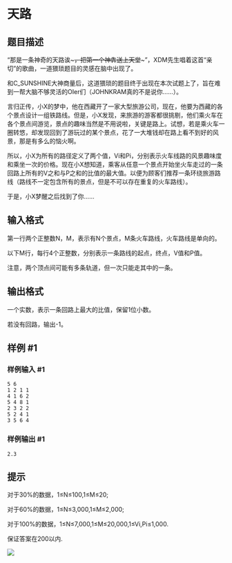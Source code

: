 # 天路

## 题目描述

“那是一条神奇的天路诶~~~，把第一个神犇送上天堂~~~”，XDM先生唱着这首“亲切”的歌曲，一道猥琐题目的灵感在脑中出现了。

和C\_SUNSHINE大神商量后，这道猥琐的题目终于出现在本次试题上了，旨在难到一帮大脑不够灵活的OIer们（JOHNKRAM真的不是说你……）。

言归正传，小X的梦中，他在西藏开了一家大型旅游公司，现在，他要为西藏的各个景点设计一组铁路线。但是，小X发现，来旅游的游客都很挑剔，他们乘火车在各个景点间游览，景点的趣味当然是不用说啦，关键是路上。试想，若是乘火车一圈转悠，却发现回到了游玩过的某个景点，花了一大堆钱却在路上看不到好的风景，那是有多么的恼火啊。

所以，小X为所有的路径定义了两个值，Vi和Pi，分别表示火车线路的风景趣味度和乘坐一次的价格。现在小X想知道，乘客从任意一个景点开始坐火车走过的一条回路上所有的V之和与P之和的比值的最大值。以便为顾客们推荐一条环绕旅游路线（路线不一定包含所有的景点，但是不可以存在重复的火车路线）。

于是，小X梦醒之后找到了你……


## 输入格式

第一行两个正整数N，M，表示有N个景点，M条火车路线，火车路线是单向的。

以下M行，每行4个正整数，分别表示一条路线的起点，终点，V值和P值。

注意，两个顶点间可能有多条轨道，但一次只能走其中的一条。


## 输出格式

一个实数，表示一条回路上最大的比值，保留1位小数。

若没有回路，输出-1。


## 样例 #1

### 样例输入 #1
```
5 6
1 2 1 1
4 1 6 2
5 4 8 1
2 3 2 2
5 2 4 1
3 5 6 4
```

### 样例输出 #1

```
2.3
```

## 提示

对于30%的数据，1≤N≤100,1≤M≤20;

对于60%的数据，1≤N≤3,000,1≤M≤2,000;

对于100%的数据，1≤N≤7,000,1≤M≤20,000,1≤Vi,Pi≤1,000.

保证答案在200以内.

![](https://cdn.luogu.com.cn/upload/pic/595.png)


